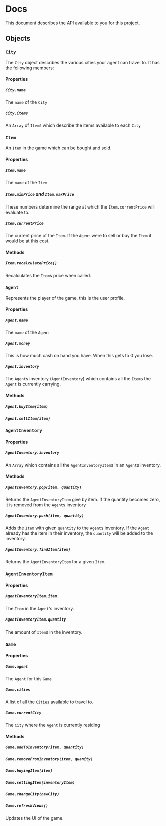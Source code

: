 # Docs
This document describes the API available to you for this project.

## Objects

### `City`
The `City` object describes the various cities your agent can travel to. It has the following members:

#### Properties
##### `City.name`
The `name` of the `City`

##### `City.items`
An `Array` of `Item`s which describe the items available to each `City`

### `Item`
An `Item` in the game which can be bought and sold.

#### Properties
##### `Item.name`
The `name` of the `Item`

##### `Item.minPrice` and `Item.maxPrice`
These numbers determine the range at which the `Item.currentPrice` will evaluate to.

##### `Item.currentPrice`
The current price of the `Item`. If the `Agent` were to sell or buy the `Item` it would be at this cost.

#### Methods
##### `Item.recalculatePrice()`
Recalculates the `Item`s price when called.

### `Agent`
Represents the player of the game, this is the user profile.

#### Properties
##### `Agent.name`
The `name` of the `Agent`

##### `Agent.money`
This is how much cash on hand you have. When this gets to 0 you lose.

##### `Agent.inventory`
The `Agent`s inventory (`AgentInventory`) which contains all the `Item`s
the `Agent` is currently carrying.

#### Methods
##### `Agent.buyItem(item)`
##### `Agent.sellItem(item)`

### `AgentInventory`

#### Properties
##### `AgentInventory.inventory`
An `Array` which contains all the `AgentInventoryItem`s in an `Agent`s
inventory.

#### Methods
##### `AgentInventory.pop(item, quantity)`
Returns the `AgentInventoryItem` give by item. If the quantity becomes zero, 
it is removed from the `Agent`s inventory

##### `AgentInventory.push(item, quantity)`
Adds the `Item` with given `quantity` to the `Agent`s inventory. If the `Agent`
already has the item in their inventory, the `quantity` will be added to the inventory.

##### `AgentInventory.findItem(item)`
Returns the `AgentInventoryItem` for a given `Item`.


### `AgentInventoryItem`
#### Properties
##### `AgentInventoryItem.item`
The `Item` in the `Agent`'s inventory.

##### `AgentInventoryItem.quantity`
The amount of `Item`s in the inventory.

### `Game`

#### Properties
##### `Game.agent`
The `Agent` for this `Game`

##### `Game.cities`
A list of all the `Cities` available to travel to.
 
##### `Game.currentCity`
The `City` where the `Agent` is currently residing

#### Methods
##### `Game.addToInventory(item, quantity)`
##### `Game.removeFromInventory(item, quanity)`
##### `Game.buyingItem(item)`
##### `Game.sellingItem(inventoryItem)`
##### `Game.changeCity(newCity)`
##### `Game.refreshViews()`
Updates the UI of the game.